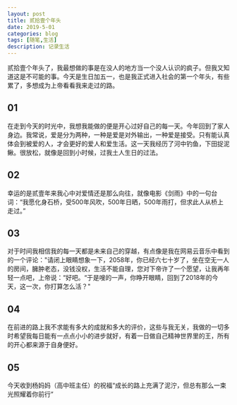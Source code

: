 ```yaml
---
layout: post
title: 贰拾壹个年头
date: 2019-5-01
categories: blog
tags: [随笔,生活]
description: 记录生活
---
```



贰拾壹个年头了，我最想做的事是在没人的地方当一个没人认识的疯子。但我又知道这是不可能的事。今天是生日加五一，也是我正式进入社会的第一个年头，有些累了，多想成为上帝看看我来走过的路。

## 01

在走到今天的时光中，我想我能做的便是开心过好自己的每一天。今年回到了家人身边。我常说，爱是分为两种，一种是爱是对外输出，一种爱是接受。只有能认真体会到被爱的人，才会更好的爱人和爱生活。这一天我经历了河中钓鱼，下田捉泥鳅。很放松，就像是回到小时候，过我土人生日的过法。

## 02

幸运的是贰壹年来我心中对爱情还是那么向往，就像电影《剑雨》中的一句台词：“我愿化身石桥，受500年风吹，500年日晒，500年雨打，但求此人从桥上走过。”

## 03

对于时间我相信我的每一天都是未来自己的穿越，有点像是我在网易云音乐中看到的一个评论："请闭上眼睛想象一下，2058年，你已经六七十岁了，坐在空无一人的房间，臃肿老态，没钱没权，生活不能自理，您对下帝许了一个愿望，让我再年轻一点吧，上帝说：“好吧。“于是嗖的一声，你睁开眼睛，回到了2018年的今天，这一次，你打算怎么活？"

## 04

在前进的路上我不求能有多大的成就和多大的评价，这些与我无关，我做的一切多时希望我每日能有一点点小小的进步就好，有着一日做自己精神世界里的王，所有的开心都来源于自身便好。

## 05

今天收到杨妈妈（高中班主任）的祝福“成长的路上充满了泥泞，但总有那么一束光照耀着你前行”